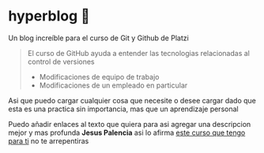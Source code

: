 # hyperblog 🌳
Un blog increíble para el curso de Git y Github de Platzi
>El curso de GitHub ayuda a entender las tecnologias relacionadas al control de versiones
>- Modificaciones de equipo de trabajo
>- Modificaciones de un empleado en particular

Asi que puedo cargar cualquier cosa que necesite o desee cargar dado que esta es una practica sin importancia, mas que un aprendizaje personal

Puedo añadir enlaces al texto que quiera para asi agregar una descripcion mejor y mas profunda **Jesus Palencia** asi lo afirma [este curso que tengo para ti](http://www.freecodecamp.org/learn/ "este curso que tengo para ti") no te arrepentiras